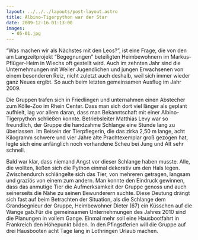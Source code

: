 ```yaml
---
layout: ../../../layouts/post-layout.astro
title: Albino-Tigerpython war der Star
date: 2009-12-16 01:13:00
images:
  - 05-01.jpg
---
```


“Was machen wir als Nächstes mit den Leos?”, ist eine Frage, die von den am Langzeitprojekt “Begegnungen” beteiligten Heimbewohnern im Markus-Pflüger-Heim in Wiechs oft gestellt wird. Auch im zehnten Jahr sind die Unternehmungen mit Weiler Jugendlichen und jungen Erwachsenen von einem besonderen Reiz, nicht zuletzt auch deshalb, weil sich immer wieder ganz Neues ergibt. So auch beim letzten gemeinsamen Ausflug im Jahr 2009.

Die Gruppen trafen sich in Friedlingen und unternahmen einen Abstecher zum Kölle-Zoo im Rhein Center. Dass man sich dort viel länger als geplant aufhielt, lag vor allem daran, dass man Bekanntschaft mit einer Albino-Tigerpython schließen konnte. Betriebsleiter Matthias Levy war so freundlich, der Gruppe die handzahme Schlange eine Stunde lang zu überlassen. Im Beisein der Tierpflegerin, die das zirka 2,50 m lange, acht Kilogramm schwere und vier Jahre alte Prachtexemplar groß gezogen hat, legte sich eine anfänglich noch vorhandene Scheu bei Jung und Alt sehr schnell.

Bald war klar, dass niemand Angst vor dieser Schlange haben musste. Alle, die wollten, ließen sich die Python einmal dekorativ um den Hals legen. Zwischendurch schlängelte sich das Tier, von mehreren getragen, langsam und graziös von einem zum andern. Man konnte den Eindruck gewinnen, dass das anmutige Tier die Aufmerksamkeit der Gruppe genoss und auch seinerseits die Nähe zu seinen Bewunderern suchte. Diese Deutung drängt sich fast auf beim Betrachten der Situation, als die Schlange dem Grandsegnieur der Gruppe, Heimbewohner Dieter (67) ein Küsschen auf die Wange gab.Für die gemeinsamen Unternehmungen des Jahres 2010 sind die Planungen in vollem Gange. Einmal mehr soll eine Hausbootfahrt in Frankreich den Höhepunkt bilden. In den Pfingstferien will die Gruppe auf drei Hausbooten acht Tage lang in Lothringen Urlaub machen.
